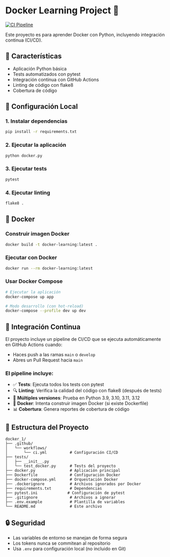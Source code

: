 # Docker Learning Project 🐳

[![CI Pipeline](https://github.com/Selbakai/docker_1/actions/workflows/ci.yml/badge.svg)](https://github.com/Selbakai/docker_1/actions/workflows/ci.yml)

Este proyecto es para aprender Docker con Python, incluyendo integración continua (CI/CD).

## 🚀 Características

- Aplicación Python básica
- Tests automatizados con pytest
- Integración continua con GitHub Actions
- Linting de código con flake8
- Cobertura de código

## 🔧 Configuración Local

### 1. Instalar dependencias
```bash
pip install -r requirements.txt
```

### 2. Ejecutar la aplicación
```bash
python docker.py
```

### 3. Ejecutar tests
```bash
pytest
```

### 4. Ejecutar linting
```bash
flake8 .
```

## 🐳 Docker

### Construir imagen Docker
```bash
docker build -t docker-learning:latest .
```

### Ejecutar con Docker
```bash
docker run --rm docker-learning:latest
```

### Usar Docker Compose
```bash
# Ejecutar la aplicación
docker-compose up app

# Modo desarrollo (con hot-reload)
docker-compose --profile dev up dev
```

## 🔄 Integración Continua

El proyecto incluye un pipeline de CI/CD que se ejecuta automáticamente en GitHub Actions cuando:

- Haces push a las ramas `main` o `develop`
- Abres un Pull Request hacia `main`

### El pipeline incluye:

- ✅ **Tests**: Ejecuta todos los tests con pytest
- 🔍 **Linting**: Verifica la calidad del código con flake8 (después de tests)
- 🐍 **Múltiples versiones**: Prueba en Python 3.9, 3.10, 3.11, 3.12
- 🐳 **Docker**: Intenta construir imagen Docker (si existe Dockerfile)
- 📊 **Cobertura**: Genera reportes de cobertura de código

## 📁 Estructura del Proyecto

```
docker_1/
├── .github/
│   └── workflows/
│       └── ci.yml          # Configuración CI/CD
├── tests/
│   ├── __init__.py
│   └── test_docker.py      # Tests del proyecto
├── docker.py               # Aplicación principal
├── Dockerfile              # Configuración Docker
├── docker-compose.yml      # Orquestación Docker
├── .dockerignore           # Archivos ignorados por Docker
├── requirements.txt        # Dependencias
├── pytest.ini             # Configuración de pytest
├── .gitignore              # Archivos a ignorar
├── .env.example            # Plantilla de variables
└── README.md               # Este archivo
```

## 🔒 Seguridad

- Las variables de entorno se manejan de forma segura
- Los tokens nunca se commitean al repositorio
- Usa `.env` para configuración local (no incluido en Git)